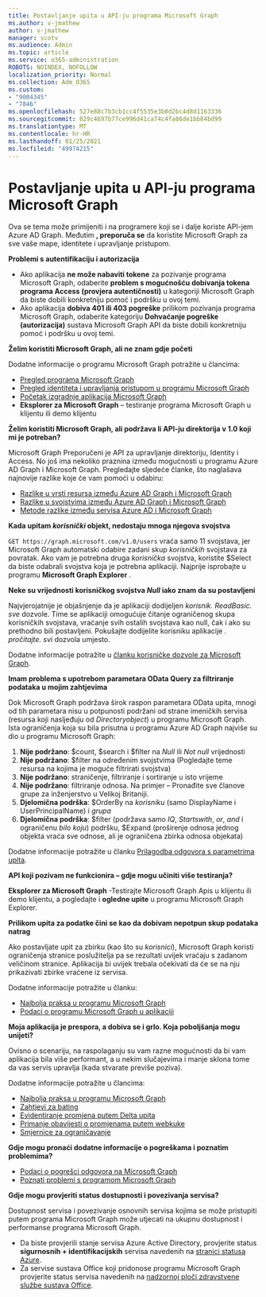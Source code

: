 ```yaml
---
title: Postavljanje upita u API-ju programa Microsoft Graph
ms.author: v-jmathew
author: v-jmathew
manager: scotv
ms.audience: Admin
ms.topic: article
ms.service: o365-administration
ROBOTS: NOINDEX, NOFOLLOW
localization_priority: Normal
ms.collection: Adm_O365
ms.custom:
- "9004345"
- "7846"
ms.openlocfilehash: 527e88c7b3cb1cc4f5535e3b0d2bc4d8d1163336
ms.sourcegitcommit: 029c4697b77ce996d41ca74c4fa86de1bb84bd99
ms.translationtype: MT
ms.contentlocale: hr-HR
ms.lasthandoff: 01/25/2021
ms.locfileid: "49974215"
---
```

# <a name="querying-the-microsoft-graph-api"></a>Postavljanje upita u API-ju programa Microsoft Graph

Ova se tema može primijeniti i na programere koji se i dalje koriste API-jem Azure AD Graph. Međutim **, preporuča se** da koristite Microsoft Graph za sve vaše mape, identitete i upravljanje pristupom.

**Problemi s autentifikaciju i autorizacija**

- Ako aplikacija **ne može nabaviti tokene** za pozivanje programa Microsoft Graph, odaberite **problem s mogućnošću dobivanja tokena programa Access (provjera autentičnosti)** u kategoriji Microsoft Graph da biste dobili konkretniju pomoć i podršku u ovoj temi.
- Ako aplikacija **dobiva 401 ili 403 pogreške** prilikom pozivanja programa Microsoft Graph, odaberite kategoriju **Dohvaćanje pogreške (autorizacija)** sustava Microsoft Graph API da biste dobili konkretniju pomoć i podršku u ovoj temi.

**Želim koristiti Microsoft Graph, ali ne znam gdje početi**

Dodatne informacije o programu Microsoft Graph potražite u člancima:

- [Pregled programa Microsoft Graph](https://docs.microsoft.com/graph/overview)
- [Pregled identiteta i upravljanja pristupom u programu Microsoft Graph](https://docs.microsoft.com/graph/azuread-identity-access-management-concept-overview)
- [Početak izgradnje aplikacija Microsoft Graph](https://docs.microsoft.com/graph/)
- **Eksplorer za Microsoft Graph** – testiranje programa Microsoft Graph u klijentu ili demo klijentu

**Želim koristiti Microsoft Graph, ali podržava li API-ju direktorija v 1.0 koji mi je potreban?**

Microsoft Graph Preporučeni je API za upravljanje direktoriju, Identity i Access. No još ima nekoliko praznina između mogućnosti u programu Azure AD Graph i Microsoft Graph. Pregledajte sljedeće članke, što naglašava najnovije razlike koje će vam pomoći u odabiru:

- [Razlike u vrsti resursa između Azure AD Graph i Microsoft Graph](https://docs.microsoft.com/graph/migrate-azure-ad-graph-resource-differences)
- [Razlike u svojstvima između Azure AD Graph i Microsoft Graph](https://docs.microsoft.com/graph/migrate-azure-ad-graph-property-differences)
- [Metode razlike između servisa Azure AD i Microsoft Graph](https://docs.microsoft.com/graph/migrate-azure-ad-graph-method-differences)

**Kada upitam *korisnički* objekt, nedostaju mnoga njegova svojstva**

`GET https://graph.microsoft.com/v1.0/users` vraća samo 11 svojstava, jer Microsoft Graph automatski odabire zadani skup *korisničkih* svojstava za povratak. Ako vam je potrebna druga *korisnička* svojstva, koristite $Select da biste odabrali svojstva koja je potrebna aplikaciji. Najprije isprobajte u programu **Microsoft Graph Explorer** .

**Neke su vrijednosti korisničkog svojstva *Null* iako znam da su postavljeni**

Najvjerojatnije je objašnjenje da je aplikaciji dodijeljen *korisnik. ReadBasic. sve* dozvole. Time se aplikaciji omogućuje čitanje ograničenog skupa korisničkih svojstava, vraćanje svih ostalih svojstava kao null, čak i ako su prethodno bili postavljeni. Pokušajte dodijelite korisniku aplikacije *. pročitajte. svi* dozvola umjesto.

Dodatne informacije potražite u [članku korisničke dozvole za Microsoft Graph](https://docs.microsoft.com/graph/permissions-reference#user-permissions).

**Imam problema s upotrebom parametara OData Query za filtriranje podataka u mojim zahtjevima**

Dok Microsoft Graph podržava širok raspon parametara OData upita, mnogi od tih parametara nisu u potpunosti podržani od strane imeničkih servisa (resursa koji nasljeđuju od *Directoryobject*) u programu Microsoft Graph. Ista ograničenja koja su bila prisutna u programu Azure AD Graph najviše su dio u programu Microsoft Graph:

1. **Nije podržano**: $count, $search i $filter na *Null* ili *Not null* vrijednosti
2. **Nije podržano**: $filter na određenim svojstvima (Pogledajte teme resursa na kojima je moguće filtrirati svojstva)
3. **Nije podržano**: straničenje, filtriranje i sortiranje u isto vrijeme
4. **Nije podržano**: filtriranje odnosa. Na primjer – Pronađite sve članove grupe za inženjerstvo u Velikoj Britaniji.
5. **Djelomična podrška**: $OrderBy na *korisniku* (samo DisplayName i UserPrincipalName) i *grupa*
6. **Djelomična podrška**: $filter (podržava samo *IQ*, *Startswith*, *or*, *and* i ograničenu *bilo koju*) podršku, $Expand (proširenje odnosa jednog objekta vraća sve odnose, ali je ograničena zbirka odnosa objekata)

Dodatne informacije potražite u članku [Prilagodba odgovora s parametrima upita](https://docs.microsoft.com/graph/query-parameters).

**API koji pozivam ne funkcionira – gdje mogu učiniti više testiranja?**

**Eksplorer za Microsoft Graph** -Testirajte Microsoft Graph Apis u klijentu ili demo klijentu, a pogledajte i **ogledne upite** u programu Microsoft Graph Explorer.

**Prilikom upita za podatke čini se kao da dobivam nepotpun skup podataka natrag**

Ako postavljate upit za zbirku (kao što su *korisnici*), Microsoft Graph koristi ograničenja stranice poslužitelja pa se rezultati uvijek vraćaju s zadanom veličinom stranice. Aplikacija bi uvijek trebala očekivati da će se na nju prikazivati zbirke vraćene iz servisa.

Dodatne informacije potražite u članku:

- [Najbolja praksa u programu Microsoft Graph](https://docs.microsoft.com/graph/best-practices-concept)
- [Podaci o programu Microsoft Graph u aplikaciji](https://docs.microsoft.com/graph/paging)

**Moja aplikacija je prespora, a dobiva se i grlo. Koja poboljšanja mogu unijeti?**

Ovisno o scenariju, na raspolaganju su vam razne mogućnosti da bi vam aplikacija bila više performant, a u nekim slučajevima i manje sklona tome da vas servis upravlja (kada stvarate previše poziva).

Dodatne informacije potražite u člancima:

- [Najbolja praksa u programu Microsoft Graph](https://docs.microsoft.com/graph/best-practices-concept)
- [Zahtjevi za bating](https://docs.microsoft.com/graph/json-batching)
- [Evidentiranje promjena putem Delta upita](https://docs.microsoft.com/graph/delta-query-overview)
- [Primanje obavijesti o promjenama putem webkuke](https://docs.microsoft.com/graph/webhooks)
- [Smjernice za ograničavanje](https://docs.microsoft.com/graph/throttling)

**Gdje mogu pronaći dodatne informacije o pogreškama i poznatim problemima?**

- [Podaci o pogrešci odgovora na Microsoft Graph](https://docs.microsoft.com/graph/errors)
- [Poznati problemi s programom Microsoft Graph](https://docs.microsoft.com/graph/known-issues)

**Gdje mogu provjeriti status dostupnosti i povezivanja servisa?**

Dostupnost servisa i povezivanje osnovnih servisa kojima se može pristupiti putem programa Microsoft Graph može utjecati na ukupnu dostupnost i performanse programa Microsoft Graph.

- Da biste provjerili stanje servisa Azure Active Directory, provjerite status **sigurnosnih + identifikacijskih** servisa navedenih na [stranici statusa Azure](https://azure.microsoft.com/status/).
- Za servise sustava Office koji pridonose programu Microsoft Graph provjerite status servisa navedenih na [nadzornoj ploči zdravstvene službe sustava Office](https://portal.office.com/adminportal/home#/servicehealth).
